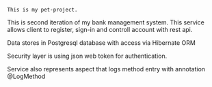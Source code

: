 	This is my pet-project.

This is second iteration of my bank management system.
This service allows client to register, sign-in and controll account with rest api.

Data stores in Postgresql database with access via Hibernate ORM

Security layer is using json web token for authentication.

Service also represents aspect that logs method entry with annotation @LogMethod